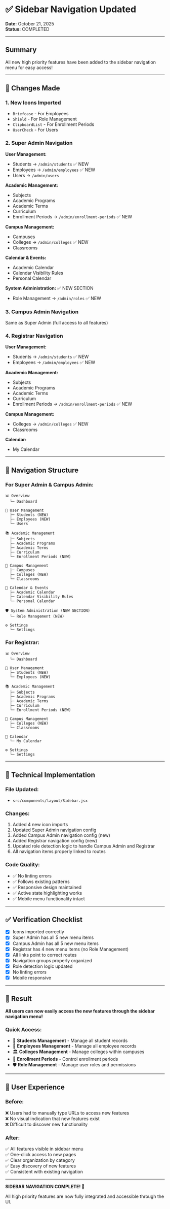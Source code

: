 # ✅ Sidebar Navigation Updated

**Date:** October 21, 2025  
**Status:** COMPLETED

---

## Summary

All new high priority features have been added to the sidebar navigation menu for easy access!

---

## 🎯 Changes Made

### 1. New Icons Imported

- `Briefcase` - For Employees
- `Shield` - For Role Management
- `ClipboardList` - For Enrollment Periods
- `UserCheck` - For Users

### 2. Super Admin Navigation

**User Management:**

- Students → `/admin/students` ✅ NEW
- Employees → `/admin/employees` ✅ NEW
- Users → `/admin/users`

**Academic Management:**

- Subjects
- Academic Programs
- Academic Terms
- Curriculum
- Enrollment Periods → `/admin/enrollment-periods` ✅ NEW

**Campus Management:**

- Campuses
- Colleges → `/admin/colleges` ✅ NEW
- Classrooms

**Calendar & Events:**

- Academic Calendar
- Calendar Visibility Rules
- Personal Calendar

**System Administration:** ✅ NEW SECTION

- Role Management → `/admin/roles` ✅ NEW

### 3. Campus Admin Navigation

Same as Super Admin (full access to all features)

### 4. Registrar Navigation

**User Management:**

- Students → `/admin/students` ✅ NEW
- Employees → `/admin/employees` ✅ NEW

**Academic Management:**

- Subjects
- Academic Programs
- Academic Terms
- Curriculum
- Enrollment Periods → `/admin/enrollment-periods` ✅ NEW

**Campus Management:**

- Colleges → `/admin/colleges` ✅ NEW
- Classrooms

**Calendar:**

- My Calendar

---

## 📱 Navigation Structure

### For Super Admin & Campus Admin:

```
📊 Overview
  └─ Dashboard

👥 User Management
  ├─ Students (NEW)
  ├─ Employees (NEW)
  └─ Users

📚 Academic Management
  ├─ Subjects
  ├─ Academic Programs
  ├─ Academic Terms
  ├─ Curriculum
  └─ Enrollment Periods (NEW)

🏢 Campus Management
  ├─ Campuses
  ├─ Colleges (NEW)
  └─ Classrooms

📅 Calendar & Events
  ├─ Academic Calendar
  ├─ Calendar Visibility Rules
  └─ Personal Calendar

🛡️ System Administration (NEW SECTION)
  └─ Role Management (NEW)

⚙️ Settings
  └─ Settings
```

### For Registrar:

```
📊 Overview
  └─ Dashboard

👥 User Management
  ├─ Students (NEW)
  └─ Employees (NEW)

📚 Academic Management
  ├─ Subjects
  ├─ Academic Programs
  ├─ Academic Terms
  ├─ Curriculum
  └─ Enrollment Periods (NEW)

🏢 Campus Management
  ├─ Colleges (NEW)
  └─ Classrooms

📅 Calendar
  └─ My Calendar

⚙️ Settings
  └─ Settings
```

---

## 🔧 Technical Implementation

### File Updated:

- `src/components/layout/Sidebar.jsx`

### Changes:

1. Added 4 new icon imports
2. Updated Super Admin navigation config
3. Added Campus Admin navigation config (new)
4. Added Registrar navigation config (new)
5. Updated role detection logic to handle Campus Admin and Registrar
6. All navigation items properly linked to routes

### Code Quality:

- ✅ No linting errors
- ✅ Follows existing patterns
- ✅ Responsive design maintained
- ✅ Active state highlighting works
- ✅ Mobile menu functionality intact

---

## ✅ Verification Checklist

- [x] Icons imported correctly
- [x] Super Admin has all 5 new menu items
- [x] Campus Admin has all 5 new menu items
- [x] Registrar has 4 new menu items (no Role Management)
- [x] All links point to correct routes
- [x] Navigation groups properly organized
- [x] Role detection logic updated
- [x] No linting errors
- [x] Mobile responsive

---

## 🎉 Result

**All users can now easily access the new features through the sidebar navigation menu!**

### Quick Access:

- 👥 **Students Management** - Manage all student records
- 💼 **Employees Management** - Manage all employee records
- 🏛️ **Colleges Management** - Manage colleges within campuses
- 📝 **Enrollment Periods** - Control enrollment periods
- 🛡️ **Role Management** - Manage user roles and permissions

---

## 📝 User Experience

### Before:

❌ Users had to manually type URLs to access new features  
❌ No visual indication that new features exist  
❌ Difficult to discover new functionality

### After:

✅ All features visible in sidebar menu  
✅ One-click access to new pages  
✅ Clear organization by category  
✅ Easy discovery of new features  
✅ Consistent with existing navigation

---

**SIDEBAR NAVIGATION COMPLETE! 🎊**

All high priority features are now fully integrated and accessible through the UI.

